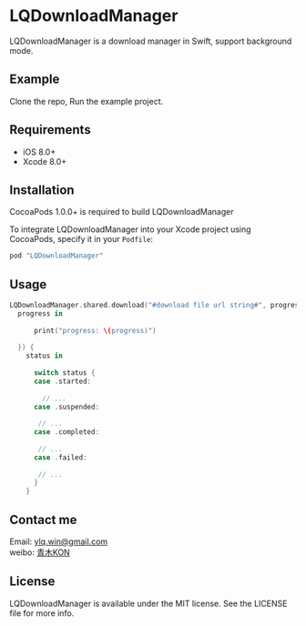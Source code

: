 
# LQDownloadManager

LQDownloadManager is a download manager in Swift, support background mode.


## Example

  Clone the repo, Run the example project.

## Requirements
- iOS 8.0+ 
- Xcode 8.0+

## Installation

CocoaPods 1.0.0+ is required to build LQDownloadManager

To integrate LQDownloadManager into your Xcode project using CocoaPods, specify it in your `Podfile`:

```ruby
pod "LQDownloadManager"
```

## Usage

```swift
LQDownloadManager.shared.download("#download file url string#", progress: { 
  progress in
  
      print("progress: \(progress)")
      
  }) { 
    status in
 
      switch status {
      case .started:
      
        // ...
      case .suspended:
      
       // ...
      case .completed:
      
       // ...
      case .failed:
      
       // ...
      }
    }
```

## Contact me

Email: ylq.win@gmail.com
<br/>
weibo: [青木KON](http://weibo.com/5012041775/profile?topnav=1&wvr=6&is_all=1)

## License

LQDownloadManager is available under the MIT license. See the LICENSE file for more info.


